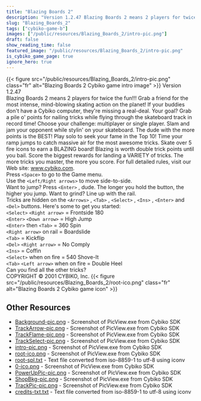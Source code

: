 ```yaml
---
title: "Blazing Boards 2"
description: "Version 1.2.47 Blazing Boards 2 means 2 players for twice the fun!!! Grab a friend for the most intense, mind-blowing skating action on the planet! If your buddies don't have a Cybiko computer, they're missing a real-deal. Your goal? Grab a pile o' points for nailing tricks whil..."
slug: "Blazing_Boards_2"
tags: ["cybiko-game-b"]
images: ["/public/resources/Blazing_Boards_2/intro-pic.png"]
draft: false
show_reading_time: false
featured_image: "/public/resources/Blazing_Boards_2/intro-pic.png"
is_cybiko_game_page: true
ignore_hero: true
---
```

{{< figure src="/public/resources/Blazing_Boards_2/intro-pic.png" class="fr" alt="Blazing Boards 2 Cybiko game intro image" >}}
Version 1.2.47 \
Blazing Boards 2 means 2 players for twice the fun!!! Grab a friend for the most intense, mind-blowing skating action on the planet! If your buddies don't have a Cybiko computer, they're missing a real-deal. Your goal? Grab a pile o' points for nailing tricks while flying through the skateboard track in record time! Choose your challenge: multiplayer or single player. Slam and jam your opponent while stylin' on your skateboard. The dude with the more points is the BEST! Play solo to seek your fame in the Top 10! Time your ramp jumps to catch massive air for the most awesome tricks. Skate over 5 fire icons to earn a BLAZING board! Blazing is worth double trick points until you bail. Score the biggest rewards for landing a VARIETY of tricks. The more tricks you master, the more you score. For full detailed rules, visit our Web site: www.cybiko.com. \
Press `<Space>`  to go to the Game menu. \
Use the `<Left/Right arrows>`  to move side-to-side. \
Want to jump? Press `<Enter>` , dude. The longer you hold the button, the higher you jump. Want to grind? Line up with the rail. \
Tricks are hidden on the `<Arrows>` , `<Tab>` , `<Select>` , `<Ins>` , `<Enter>`  and `<Del>`  buttons. Here's some to get you started: \
`<Select>` `<Right arrow>`  = Frontside 180 \
`<Enter>` `<Down arrow>`  = High Jump \
`<Enter>`  then `<Tab>`  = 360 Spin \
`<Right arrow>`  on rail = Boardslide \
`<Tab>`  = Kickflip \
`<Del>` `<Right arrow>`  = No Comply \
`<Ins>`  = Coffin \
`<Select>`  when on fire = 540 Shove-It \
`<Tab>` `<Left arrow>`  when on fire = Double Heel \
Can you find all the other tricks? \
COPYRIGHT © 2001 CYBIKO, Inc. {{< figure src="/public/resources/Blazing_Boards_2/root-ico.png" class="fr" alt="Blazing Boards 2 Cybiko game icon" >}}

## Other Resources
* [Background-pic.png](/public/resources/Blazing_Boards_2/Background-pic.png) - Screenshot of PicView.exe from Cybiko SDK
* [TrackArrow-pic.png](/public/resources/Blazing_Boards_2/TrackArrow-pic.png) - Screenshot of PicView.exe from Cybiko SDK
* [TrackFlame-pic.png](/public/resources/Blazing_Boards_2/TrackFlame-pic.png) - Screenshot of PicView.exe from Cybiko SDK
* [TrackSelect-pic.png](/public/resources/Blazing_Boards_2/TrackSelect-pic.png) - Screenshot of PicView.exe from Cybiko SDK
* [intro-pic.png](/public/resources/Blazing_Boards_2/intro-pic.png) - Screenshot of PicView.exe from Cybiko SDK
* [root-ico.png](/public/resources/Blazing_Boards_2/root-ico.png) - Screenshot of PicView.exe from Cybiko SDK
* [root-spl.txt](/public/resources/Blazing_Boards_2/root-spl.txt) - Text file converted from iso-8859-1 to utf-8 using iconv
* [0-ico.png](/public/resources/Blazing_Boards_2/0-ico.png) - Screenshot of PicView.exe from Cybiko SDK
* [PowerUpPic-pic.png](/public/resources/Blazing_Boards_2/PowerUpPic-pic.png) - Screenshot of PicView.exe from Cybiko SDK
* [ShopBkg-pic.png](/public/resources/Blazing_Boards_2/ShopBkg-pic.png) - Screenshot of PicView.exe from Cybiko SDK
* [TrackPic-pic.png](/public/resources/Blazing_Boards_2/TrackPic-pic.png) - Screenshot of PicView.exe from Cybiko SDK
* [credits-txt.txt](/public/resources/Blazing_Boards_2/credits-txt.txt) - Text file converted from iso-8859-1 to utf-8 using iconv
